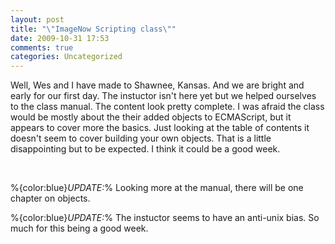 ```yaml
---
layout: post
title: "\"ImageNow Scripting class\""
date: 2009-10-31 17:53
comments: true
categories: Uncategorized
---
```

Well, Wes and I have made to Shawnee, Kansas. And we are bright and early for our first day. The instuctor isn't here yet but we helped ourselves to the class manual. The content look pretty complete. I was afraid the class would be mostly about the their added objects to ECMAScript, but it appears to cover more the basics. Just looking at the table of contents it doesn't seem to cover building your own objects. That is a little disappointing but to be expected. I think it could be a good week.

<br />

%{color:blue}*UPDATE:*%
Looking more at the manual, there will be one chapter on objects.

%{color:blue}*UPDATE:*%
The instuctor seems to have an anti-unix bias. So much for this being a good week.
